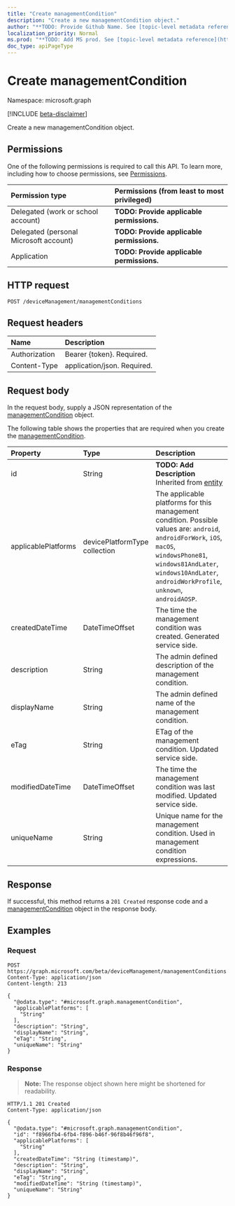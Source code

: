 ```yaml
---
title: "Create managementCondition"
description: "Create a new managementCondition object."
author: "**TODO: Provide Github Name. See [topic-level metadata reference](https://msgo.azurewebsites.net/add/document/guidelines/metadata.html#topic-level-metadata)**"
localization_priority: Normal
ms.prod: "**TODO: Add MS prod. See [topic-level metadata reference](https://msgo.azurewebsites.net/add/document/guidelines/metadata.html#topic-level-metadata)**"
doc_type: apiPageType
---
```


# Create managementCondition
Namespace: microsoft.graph

[!INCLUDE [beta-disclaimer](../../includes/beta-disclaimer.md)]

Create a new managementCondition object.

## Permissions
One of the following permissions is required to call this API. To learn more, including how to choose permissions, see [Permissions](/graph/permissions-reference).

|Permission type|Permissions (from least to most privileged)|
|:---|:---|
|Delegated (work or school account)|**TODO: Provide applicable permissions.**|
|Delegated (personal Microsoft account)|**TODO: Provide applicable permissions.**|
|Application|**TODO: Provide applicable permissions.**|

## HTTP request

<!-- {
  "blockType": "ignored"
}
-->
``` http
POST /deviceManagement/managementConditions
```

## Request headers
|Name|Description|
|:---|:---|
|Authorization|Bearer {token}. Required.|
|Content-Type|application/json. Required.|

## Request body
In the request body, supply a JSON representation of the [managementCondition](../resources/managementcondition.md) object.

The following table shows the properties that are required when you create the [managementCondition](../resources/managementcondition.md).

|Property|Type|Description|
|:---|:---|:---|
|id|String|**TODO: Add Description** Inherited from [entity](../resources/entity.md)|
|applicablePlatforms|devicePlatformType collection|The applicable platforms for this management condition. Possible values are: `android`, `androidForWork`, `iOS`, `macOS`, `windowsPhone81`, `windows81AndLater`, `windows10AndLater`, `androidWorkProfile`, `unknown`, `androidAOSP`.|
|createdDateTime|DateTimeOffset|The time the management condition was created. Generated service side.|
|description|String|The admin defined description of the management condition.|
|displayName|String|The admin defined name of the management condition.|
|eTag|String|ETag of the management condition. Updated service side.|
|modifiedDateTime|DateTimeOffset|The time the management condition was last modified. Updated service side.|
|uniqueName|String|Unique name for the management condition. Used in management condition expressions.|



## Response

If successful, this method returns a `201 Created` response code and a [managementCondition](../resources/managementcondition.md) object in the response body.

## Examples

### Request
<!-- {
  "blockType": "request",
  "name": "create_managementcondition_from_"
}
-->
``` http
POST https://graph.microsoft.com/beta/deviceManagement/managementConditions
Content-Type: application/json
Content-length: 213

{
  "@odata.type": "#microsoft.graph.managementCondition",
  "applicablePlatforms": [
    "String"
  ],
  "description": "String",
  "displayName": "String",
  "eTag": "String",
  "uniqueName": "String"
}
```


### Response
>**Note:** The response object shown here might be shortened for readability.
<!-- {
  "blockType": "response",
  "truncated": true,
  "@odata.type": "microsoft.graph.managementCondition"
}
-->
``` http
HTTP/1.1 201 Created
Content-Type: application/json

{
  "@odata.type": "#microsoft.graph.managementCondition",
  "id": "f8966fb4-6fb4-f896-b46f-96f8b46f96f8",
  "applicablePlatforms": [
    "String"
  ],
  "createdDateTime": "String (timestamp)",
  "description": "String",
  "displayName": "String",
  "eTag": "String",
  "modifiedDateTime": "String (timestamp)",
  "uniqueName": "String"
}
```

